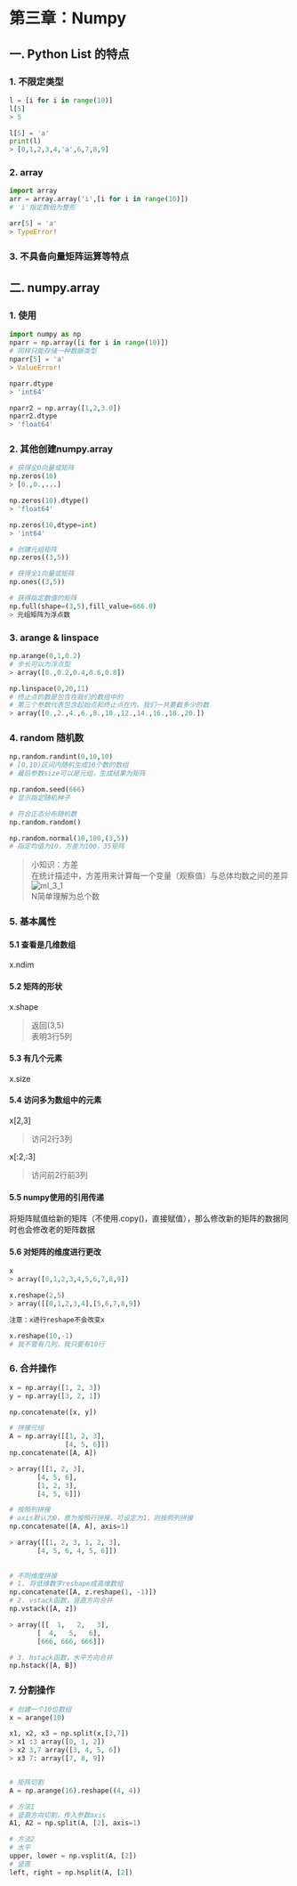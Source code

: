 # 第三章：Numpy

## 一.  Python List 的特点

### 1. 不限定类型
```python
l = [i for i in range(10)]
l[5]
> 5

l[5] = 'a'
print(l)
> [0,1,2,3,4,'a',6,7,8,9]
```

### 2. array
```python
import array
arr = array.array('i',[i for i in range(10)])
# 'i'指定数组为整形

arr[5] = 'a'
> TypeError!
```
### 3. 不具备向量矩阵运算等特点

## 二. numpy.array
### 1. 使用
```python
import numpy as np
nparr = np.array([i for i in range(10)])
# 同样只能存储一种数据类型
nparr[5] = 'a'
> ValueError!

nparr.dtype
> 'int64'

nparr2 = np.array([1,2,3.0])
nparr2.dtype
> 'float64'
```

### 2. 其他创建numpy.array
```python
# 获得全0向量或矩阵
np.zeros(10)
> [0.,0.,...]

np.zeros(10).dtype()
> 'float64'

np.zeros(10,dtype=int)
> 'int64'

# 创建元组矩阵
np.zeros((3,5))

# 获得全1向量或矩阵
np.ones((3,5))

# 获得指定数值的矩阵
np.full(shape=(3,5),fill_value=666.0)
> 元组矩阵为浮点数
```

### 3. arange & linspace
```python
np.arange(0,1,0.2)
# 步长可以为浮点型
> array([0.,0.2,0.4,0.6,0.8])

np.linspace(0,20,11)
# 终止点的数是包含在我们的数组中的
# 第三个参数代表包含起始点和终止点在内，我们一共要截多少的数
> array([0.,2.,4.,6.,8.,10.,12.,14.,16.,18.,20.])
```

### 4. random 随机数
```python
np.random.randint(0,10,10)
# [0,10)区间内随机生成10个数的数组
# 最后参数size可以是元组，生成结果为矩阵

np.random.seed(666)
# 显示指定随机种子

# 符合正态分布随机数
np.random.random()

np.random.normal(10,100,(3,5))
# 指定均值为10，方差为100，35矩阵
```
> 小知识：方差<br>
> 在统计描述中，方差用来计算每一个变量（观察值）与总体均数之间的差异<br>
> ![ml_3_1](https://s2.ax1x.com/2020/01/06/lyKe6U.png)<br>
> N简单理解为总个数


### 5. 基本属性
#### 5.1 查看是几维数组
x.ndim
#### 5.2 矩阵的形状
x.shape
> 返回(3,5)<br>
> 表明3行5列
#### 5.3 有几个元素
x.size

#### 5.4 访问多为数组中的元素
x[2,3]
> 访问2行3列

x[:2,:3]
> 访问前2行前3列

#### 5.5 numpy使用的引用传递
将矩阵赋值给新的矩阵（不使用.copy()，直接赋值），那么修改新的矩阵的数据同时也会修改老的矩阵数据

#### 5.6 对矩阵的维度进行更改
```python
x
> array([0,1,2,3,4,5,6,7,8,9])

x.reshape(2,5)
> array([[0,1,2,3,4],[5,6,7,8,9])

注意：x进行reshape不会改变x

x.reshape(10,-1)
# 我不管有几列，我只要有10行
```

### 6. 合并操作
```python
x = np.array([1, 2, 3])
y = np.array([3, 2, 1])

np.concatenate([x, y])

# 拼接元组
A = np.array([[1, 2, 3],
              [4, 5, 6]])
np.concatenate([A, A])

> array([[1, 2, 3],
       [4, 5, 6],
       [1, 2, 3],
       [4, 5, 6]])

# 按照列拼接
# axis默认为0，意为按照行拼接。可设定为1，则按照列拼接
np.concatenate([A, A], axis=1)

> array([[1, 2, 3, 1, 2, 3],
       [4, 5, 6, 4, 5, 6]])
       
       
# 不同维度拼接
# 1. 将低维数字reshape成高维数组
np.concatenate([A, z.reshape(1, -1)])
# 2. vstack函数，竖直方向合并
np.vstack([A, z])

> array([[  1,   2,   3],
       [  4,   5,   6],
       [666, 666, 666]])

# 3. hstack函数，水平方向合并
np.hstack([A, B])

```

### 7. 分割操作
```python
# 创建一个10位数组
x = arange(10)

x1, x2, x3 = np.split(x,[3,7])
> x1 :3 array([0, 1, 2])
> x2 3,7 array([3, 4, 5, 6])
> x3 7: array([7, 8, 9])


# 矩阵切割
A = np.arange(16).reshape((4, 4))

# 方法1
# 竖直方向切割，传入参数axis
A1, A2 = np.split(A, [2], axis=1)

# 方法2
# 水平
upper, lower = np.vsplit(A, [2])
# 竖直
left, right = np.hsplit(A, [2])


```


<comment/>
